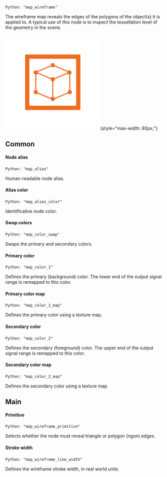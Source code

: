 `Python: "map_wireframe"`

The wireframe map reveals the edges of the polygons of the object(s) it is applied to. A typical use of this node is to inspect the tessellation level of the geometry in the scene.

![Icon](map_wireframe_swatch.png "Icon"){style="max-width: 80px;"}

## Common

#### Node alias
`Python: "map_alias"`

Human-readable node alias.

#### Alias color
`Python: "map_alias_color"`

Identificative node color.

#### Swap colors
`Python: "map_color_swap"`

Swaps the primary and secondary colors.

#### Primary color
`Python: "map_color_1"`

Defines the primary (background) color. The lower end of the output signal range is remapped to this color.

#### Primary color map
`Python: "map_color_1_map"`

Defines the primary color using a texture map.

#### Secondary color
`Python: "map_color_2"`

Defines the secondary (foreground) color. The upper end of the output signal range is remapped to this color.

#### Secondary color map
`Python: "map_color_2_map"`

Defines the secondary color using a texture map.

## Main

#### Primitive
`Python: "map_wireframe_primitive"`

Selects whether the node must reveal triangle or polygon (ngon) edges.

#### Stroke width
`Python: "map_wireframe_line_width"`

Defines the wireframe stroke width, in real world units.

